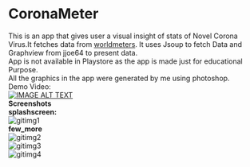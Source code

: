# CoronaMeter
This is an app that gives user a visual insight of stats of Novel Corona Virus.It fetches data from [worldmeters](https://www.worldometers.info/coronavirus/). It uses Jsoup to fetch Data and Graphview from jjoe64 to present data.  
App is not available in Playstore as the app is made just for educational Purpose.  
All the graphics in the app were generated by me using photoshop.  
Demo Video:  
[![IMAGE ALT TEXT](https://i.ytimg.com/vi/R6s65m2lxOo/hqdefault.jpg?sqp=-oaymwEZCOADEI4CSFXyq4qpAwsIARUAAIhCGAFwAQ==&rs=AOn4CLDlkSYT0jFp8EX4wrO1AxRfGBfH3g)](https://www.youtube.com/watch?v=R6s65m2lxOo")  
**Screenshots**  
**splashscreen:**  
![gitimg1](https://user-images.githubusercontent.com/37234170/96211848-04331d80-0f93-11eb-9f1f-c2abe23fee74.jpeg)  
**few_more**    
![gitimg2](https://user-images.githubusercontent.com/37234170/96211883-1dd46500-0f93-11eb-8e5b-894a197c0b65.jpeg)  
![gitimg3](https://user-images.githubusercontent.com/37234170/96211905-2d53ae00-0f93-11eb-9d26-a2468b50dce9.jpeg)  
![gitimg4](https://user-images.githubusercontent.com/37234170/96211915-35abe900-0f93-11eb-80ac-dc1fbe0e57eb.jpeg)  

